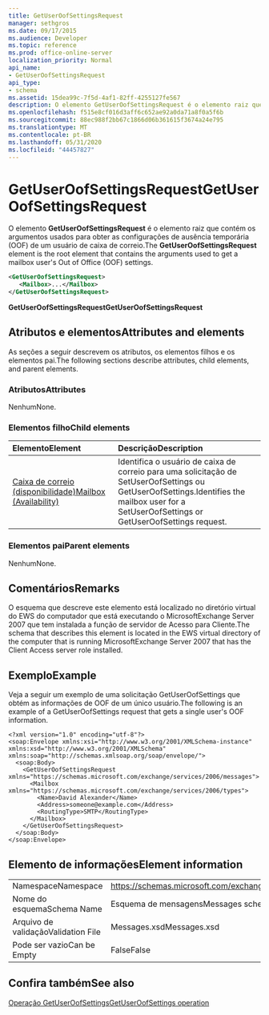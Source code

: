 ```yaml
---
title: GetUserOofSettingsRequest
manager: sethgros
ms.date: 09/17/2015
ms.audience: Developer
ms.topic: reference
ms.prod: office-online-server
localization_priority: Normal
api_name:
- GetUserOofSettingsRequest
api_type:
- schema
ms.assetid: 15dea99c-7f5d-4af1-82ff-4255127fe567
description: O elemento GetUserOofSettingsRequest é o elemento raiz que contém os argumentos usados para obter as configurações de ausência temporária (OOF) de um usuário de caixa de correio.
ms.openlocfilehash: f515e8cf016d3aff6c652ae92a0da71a8f0a5f6b
ms.sourcegitcommit: 88ec988f2bb67c1866d06b361615f3674a24e795
ms.translationtype: MT
ms.contentlocale: pt-BR
ms.lasthandoff: 05/31/2020
ms.locfileid: "44457827"
---
```

# <a name="getuseroofsettingsrequest"></a><span data-ttu-id="6ce1f-103">GetUserOofSettingsRequest</span><span class="sxs-lookup"><span data-stu-id="6ce1f-103">GetUserOofSettingsRequest</span></span>

<span data-ttu-id="6ce1f-104">O elemento **GetUserOofSettingsRequest** é o elemento raiz que contém os argumentos usados para obter as configurações de ausência temporária (OOF) de um usuário de caixa de correio.</span><span class="sxs-lookup"><span data-stu-id="6ce1f-104">The **GetUserOofSettingsRequest** element is the root element that contains the arguments used to get a mailbox user's Out of Office (OOF) settings.</span></span> 
  
```xml
<GetUserOofSettingsRequest>
   <Mailbox>...</Mailbox>
</GetUserOofSettingsRequest>
```

 <span data-ttu-id="6ce1f-105">**GetUserOofSettingsRequest**</span><span class="sxs-lookup"><span data-stu-id="6ce1f-105">**GetUserOofSettingsRequest**</span></span>
## <a name="attributes-and-elements"></a><span data-ttu-id="6ce1f-106">Atributos e elementos</span><span class="sxs-lookup"><span data-stu-id="6ce1f-106">Attributes and elements</span></span>

<span data-ttu-id="6ce1f-107">As seções a seguir descrevem os atributos, os elementos filhos e os elementos pai.</span><span class="sxs-lookup"><span data-stu-id="6ce1f-107">The following sections describe attributes, child elements, and parent elements.</span></span>
  
### <a name="attributes"></a><span data-ttu-id="6ce1f-108">Atributos</span><span class="sxs-lookup"><span data-stu-id="6ce1f-108">Attributes</span></span>

<span data-ttu-id="6ce1f-109">Nenhum</span><span class="sxs-lookup"><span data-stu-id="6ce1f-109">None.</span></span>
  
### <a name="child-elements"></a><span data-ttu-id="6ce1f-110">Elementos filho</span><span class="sxs-lookup"><span data-stu-id="6ce1f-110">Child elements</span></span>

|<span data-ttu-id="6ce1f-111">**Elemento**</span><span class="sxs-lookup"><span data-stu-id="6ce1f-111">**Element**</span></span>|<span data-ttu-id="6ce1f-112">**Descrição**</span><span class="sxs-lookup"><span data-stu-id="6ce1f-112">**Description**</span></span>|
|:-----|:-----|
|[<span data-ttu-id="6ce1f-113">Caixa de correio (disponibilidade)</span><span class="sxs-lookup"><span data-stu-id="6ce1f-113">Mailbox (Availability)</span></span>](mailbox-availability.md) <br/> |<span data-ttu-id="6ce1f-114">Identifica o usuário de caixa de correio para uma solicitação de SetUserOofSettings ou GetUserOofSettings.</span><span class="sxs-lookup"><span data-stu-id="6ce1f-114">Identifies the mailbox user for a SetUserOofSettings or GetUserOofSettings request.</span></span>  <br/> |
   
### <a name="parent-elements"></a><span data-ttu-id="6ce1f-115">Elementos pai</span><span class="sxs-lookup"><span data-stu-id="6ce1f-115">Parent elements</span></span>

<span data-ttu-id="6ce1f-116">Nenhum</span><span class="sxs-lookup"><span data-stu-id="6ce1f-116">None.</span></span>
  
## <a name="remarks"></a><span data-ttu-id="6ce1f-117">Comentários</span><span class="sxs-lookup"><span data-stu-id="6ce1f-117">Remarks</span></span>

<span data-ttu-id="6ce1f-118">O esquema que descreve este elemento está localizado no diretório virtual do EWS do computador que está executando o MicrosoftExchange Server 2007 que tem instalada a função de servidor de Acesso para Cliente.</span><span class="sxs-lookup"><span data-stu-id="6ce1f-118">The schema that describes this element is located in the EWS virtual directory of the computer that is running MicrosoftExchange Server 2007 that has the Client Access server role installed.</span></span>
  
## <a name="example"></a><span data-ttu-id="6ce1f-119">Exemplo</span><span class="sxs-lookup"><span data-stu-id="6ce1f-119">Example</span></span>

<span data-ttu-id="6ce1f-120">Veja a seguir um exemplo de uma solicitação GetUserOofSettings que obtém as informações de OOF de um único usuário.</span><span class="sxs-lookup"><span data-stu-id="6ce1f-120">The following is an example of a GetUserOofSettings request that gets a single user's OOF information.</span></span>
  
```
<?xml version="1.0" encoding="utf-8"?>
<soap:Envelope xmlns:xsi="http://www.w3.org/2001/XMLSchema-instance" xmlns:xsd="http://www.w3.org/2001/XMLSchema" xmlns:soap="http://schemas.xmlsoap.org/soap/envelope/">
  <soap:Body>
    <GetUserOofSettingsRequest xmlns="https://schemas.microsoft.com/exchange/services/2006/messages">
      <Mailbox xmlns="https://schemas.microsoft.com/exchange/services/2006/types">
        <Name>David Alexander</Name>
        <Address>someone@example.com</Address>
        <RoutingType>SMTP</RoutingType>
      </Mailbox>
    </GetUserOofSettingsRequest>
  </soap:Body>
</soap:Envelope>
```

## <a name="element-information"></a><span data-ttu-id="6ce1f-121">Elemento de informações</span><span class="sxs-lookup"><span data-stu-id="6ce1f-121">Element information</span></span>

|||
|:-----|:-----|
|<span data-ttu-id="6ce1f-122">Namespace</span><span class="sxs-lookup"><span data-stu-id="6ce1f-122">Namespace</span></span>  <br/> |https://schemas.microsoft.com/exchange/services/2006/messages  <br/> |
|<span data-ttu-id="6ce1f-123">Nome do esquema</span><span class="sxs-lookup"><span data-stu-id="6ce1f-123">Schema Name</span></span>  <br/> |<span data-ttu-id="6ce1f-124">Esquema de mensagens</span><span class="sxs-lookup"><span data-stu-id="6ce1f-124">Messages schema</span></span>  <br/> |
|<span data-ttu-id="6ce1f-125">Arquivo de validação</span><span class="sxs-lookup"><span data-stu-id="6ce1f-125">Validation File</span></span>  <br/> |<span data-ttu-id="6ce1f-126">Messages.xsd</span><span class="sxs-lookup"><span data-stu-id="6ce1f-126">Messages.xsd</span></span>  <br/> |
|<span data-ttu-id="6ce1f-127">Pode ser vazio</span><span class="sxs-lookup"><span data-stu-id="6ce1f-127">Can be Empty</span></span>  <br/> |<span data-ttu-id="6ce1f-128">False</span><span class="sxs-lookup"><span data-stu-id="6ce1f-128">False</span></span>  <br/> |
   
## <a name="see-also"></a><span data-ttu-id="6ce1f-129">Confira também</span><span class="sxs-lookup"><span data-stu-id="6ce1f-129">See also</span></span>



[<span data-ttu-id="6ce1f-130">Operação GetUserOofSettings</span><span class="sxs-lookup"><span data-stu-id="6ce1f-130">GetUserOofSettings operation</span></span>](getuseroofsettings-operation.md)

